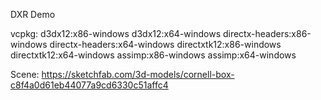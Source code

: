 DXR Demo

vcpkg:
d3dx12:x86-windows
d3dx12:x64-windows
directx-headers:x86-windows
directx-headers:x64-windows
directxtk12:x86-windows
directxtk12:x64-windows
assimp:x86-windows
assimp:x64-windows

Scene:
https://sketchfab.com/3d-models/cornell-box-c8f4a0d61eb44077a9cd6330c51affc4